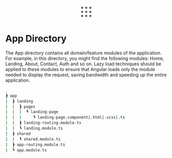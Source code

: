 <p align="center">
  <img src="../docs/images/app_directory.svg" alt="app-directory" width="48px" height="48px"/>
  <br>
</p>

# App Directory

The App directory contains all domain/feature modules of the application. For example, in this directory, you might find the following modules: Home, Landing, About, Contact, Auth and so on. Lazy load techniques should be applied to these modules to ensure that Angular loads only the module needed to display the request, saving bandwidth and speeding up the entire application.

```bash
.
┣ app
|  ┣ landing
|  |  ┣ pages
|  |  |  ┗ landing-page
|  |  |     ┗ landing-page.component|.html|.scss|.ts
|  |  ┣ landing-routing.module.ts
|  |  ┗ landing.module.ts
|  ┣ shared
|  |  ┗ shared.module.ts
|  ┣ app-routing.module.ts
|  ┗ app.module.ts
```
